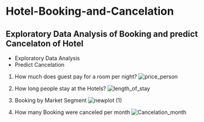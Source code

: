 # Hotel-Booking-and-Cancelation
## Exploratory Data Analysis of Booking and predict Cancelaton of Hotel
- Exploratory Data Analysis
- Predict Cancelation

1. How much does guest pay for a room per night?
![price_person](https://user-images.githubusercontent.com/76864608/182549397-f818beb3-5f06-40a9-a079-6ed3a7815cf5.png)

2. How long people stay at the Hotels?
![length_of_stay](https://user-images.githubusercontent.com/76864608/182549572-c7d20c28-c358-4228-8391-f66c48453c62.png)

3. Booking by Market Segment
![newplot (1)](https://user-images.githubusercontent.com/76864608/182550140-16872633-a3bd-418c-b4c9-56a8dd73e47c.png)

4. How many Booking were canceled per month
![Cancelation_month](https://user-images.githubusercontent.com/76864608/182550390-9e231999-22fb-4bbb-9f8c-ee54118355f2.png)
